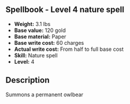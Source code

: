 ## Spellbook - Level 4 nature spell
- **Weight:** 3.1 lbs
- **Base value:** 120 gold
- **Base material:** Paper
- **Base write cost:** 60 charges
- **Actual write cost:** From half to full base cost
- **Skill:** Nature spell
- **Level:** 4
## Description
Summons a permanent owlbear
